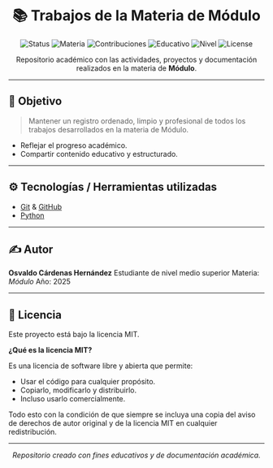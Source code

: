 <div align="center">

# 📚 Trabajos de la Materia de Módulo

![Status](https://img.shields.io/badge/status-en%20desarrollo-yellow?style=flat-square)
![Materia](https://img.shields.io/badge/materia-Módulo-blue?style=flat-square)
![Contribuciones](https://img.shields.io/badge/contribuciones-cerradas-red?style=flat-square)
![Educativo](https://img.shields.io/badge/uso-educativo-brightgreen?style=flat-square)
![Nivel](https://img.shields.io/badge/nivel-media%20superior-orange?style=flat-square)
![License](https://img.shields.io/badge/license-MIT-blue.svg?style=flat-square)

Repositorio académico con las actividades, proyectos y documentación realizados en la materia de **Módulo**.

</div>

---

## 🌟 Objetivo

> Mantener un registro ordenado, limpio y profesional de todos los trabajos desarrollados en la materia de Módulo.

- Reflejar el progreso académico.
- Compartir contenido educativo y estructurado.

---

## ⚙️ Tecnologías / Herramientas utilizadas

- [Git](https://git-scm.com/) & [GitHub](https://github.com/)
- [Python](https://www.python.org/)

---

## ✍️ Autor

**Osvaldo Cárdenas Hernández**
Estudiante de nivel medio superior
Materia: *Módulo*
Año: 2025

---

## 📄 Licencia

Este proyecto está bajo la licencia MIT.

**¿Qué es la licencia MIT?**

Es una licencia de software libre y abierta que permite:

- Usar el código para cualquier propósito.
- Copiarlo, modificarlo y distribuirlo.
- Incluso usarlo comercialmente.

Todo esto con la condición de que siempre se incluya una copia del aviso de derechos de autor original y de la licencia MIT en cualquier redistribución.

---

<div align="center">

_Repositorio creado con fines educativos y de documentación académica._

</div>
